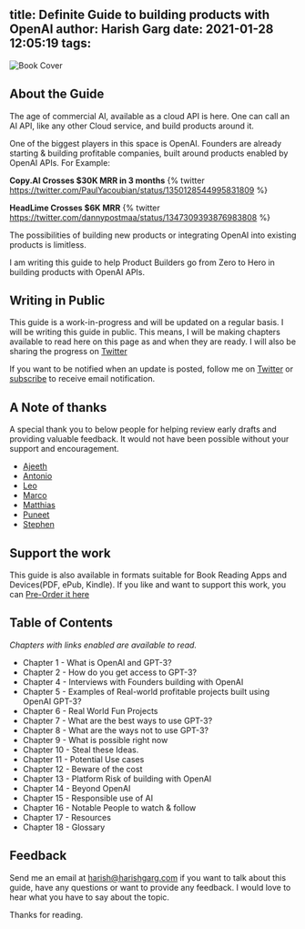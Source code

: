 title: Definite Guide to building products with OpenAI
author: Harish Garg
date: 2021-01-28 12:05:19
tags:
---
![Book Cover](/images/openai-guide-book-cover.png)

## About the Guide

The age of commercial AI, available as a cloud API is here. One can call an AI API, like any other Cloud service, and build products around it. 

One of the biggest players in this space is OpenAI. Founders are already starting & building profitable companies, built around products enabled by OpenAI APIs. For Example:

**Copy.AI Crosses $30K MRR in 3 months**
{% twitter https://twitter.com/PaulYacoubian/status/1350128544995831809 %}

**HeadLime Crosses $6K MRR**
{% twitter https://twitter.com/dannypostmaa/status/1347309393876983808 %}

The possibilities of building new products or integrating OpenAI into existing products is limitless.

I am writing this guide to help Product Builders go from Zero to Hero in building products with OpenAI APIs. 


## Writing in Public

This guide is a work-in-progress and will be updated on a regular basis. I will be writing this guide in public. This means, I will be making chapters available to read here on this page as and when they are ready. I will also be sharing the progress on [Twitter](https://twitter.com/harishkgarg)

If you want to be notified when an update is posted, follow me on [Twitter](https://twitter.com/harishkgarg) or [subscribe](https://marvelous-experimenter-4753.ck.page/f3e3f76dd0) to receive email notification.

## A Note of thanks

A special thank you to below people for helping review early drafts and providing valuable feedback. It would not have been possible without your support and encouragement.
* [Ajeeth](https://twitter.com/ajeethrs)
* [Antonio](https://twitter.com/antonniotr)
* [Leo](https://twitter.com/itsLeo_m)
* [Marco](https://twitter.com/MarcoSpoerl)
* [Matthias](https://twitter.com/GetTheAudience)
* [Puneet](https://twitter.com/pkaura)
* [Stephen](https://twitter.com/stephenweber) 

## Support the work

This guide is also available in formats suitable for Book Reading Apps and Devices(PDF, ePub, Kindle). If you like and want to support this work, you can [Pre-Order it here](https://gum.co/gpt-3-guide)


## Table of Contents
*Chapters with links enabled are available to read.*

* Chapter 1 - What is OpenAI and GPT-3?
* Chapter 2 - How do you get access to GPT-3?
* Chapter 4 - Interviews with Founders building with OpenAI
* Chapter 5 - Examples of Real-world profitable projects built using OpenAI GPT-3?
* Chapter 6 - Real World Fun Projects
* Chapter 7 - What are the best ways to use GPT-3?
* Chapter 8 - What are the ways not to use GPT-3?
* Chapter 9 - What is possible right now
* Chapter 10 - Steal these Ideas.
* Chapter 11 - Potential Use cases
* Chapter 12 - Beware of the cost
* Chapter 13 - Platform Risk of building with OpenAI 
* Chapter 14 - Beyond OpenAI
* Chapter 15 - Responsible use of AI
* Chapter 16 - Notable People to watch & follow
* Chapter 17 - Resources	
* Chapter 18 - Glossary

## Feedback

Send me an email at harish@harishgarg.com if you want to talk about this guide, have any questions or want to provide any feedback. I would love to hear what you have to say about the topic. 

Thanks for reading.